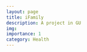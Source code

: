 ```yaml
---
layout: page
title: iFamily
description: A project in GU
img:
importance: 1
category: Health
---
```


